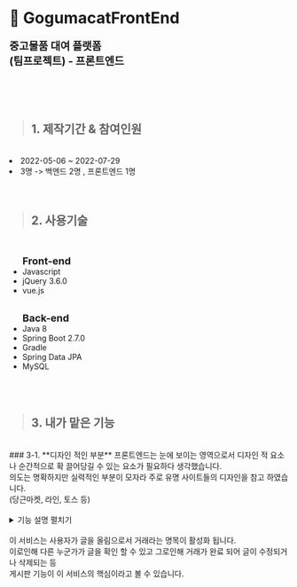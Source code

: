 # :sweet_potato: **GogumacatFrontEnd**
<span style="font-size : 19px">**중고물품 대여 플랫폼 <br>
(팀프로젝트) - 프론트엔드**</span> 

<br>
<br>
<br>


>## 1. 제작기간 & 참여인원

<br>
<li>2022-05-06 ~ 2022-07-29</li>
<li>3명 -> 백엔드 2명 , 프론트엔드 1명 </li>

<br>
<br>

>## 2. 사용기술

<br>
<ul><span style="font-size : 18px; font-weight : bold">Front-end</span>
<li>Javascript</li>
<li>jQuery 3.6.0</li>
<li>vue.js</li>
<br>
</ul>
<ul><span style="font-size : 18px; font-weight : bold">Back-end</span>
<li>Java 8 </li>
<li>Spring Boot 2.7.0</li>
<li>Gradle</li>
<li>Spring Data JPA</li>
<li> MySQL </li>
</ul>

<br>
<br>

>## 3. 내가 맡은 기능
<br>
### 3-1. **디자인 적인 부분**
프론트엔드는 눈에 보이는 영역으로서 디자인 적 요소나 순간적으로 확 끌어당길 수 있는 요소가 필요하다 생각했습니다. <br>
의도는 명확하지만 실력적인 부분이 모자라 주로 유명 사이트들의 디자인을 참고 하였습니다.<br>
(당근마켓, 라인, 토스 등)<br>
<br>
<details>
<summary style="cursor : pointer;">기능 설명 펼치기</summary>

*  <span style="font-size : 15px; font-weight : bold">메인페이지</span>
    - 첫 로딩 화면   :mag: [코드확인](https://github.com/hoinlee-moi/GogumacatFrontEnd/blob/27260c638c3076fb5ff0af5f559f80de97339af2/js/index.js#L98) <br>
         requestAnimationFrame을 이용하여  첫 페이지가 로딩 될 때 애니메이션 효과 적용<br>
         **LINE 홈페이지 참고** <br>
         <br>
         ![](./Readme_gif/ezgif-4-8dc19e4aae.gif)
         <br>
    - 스크롤 애니메이션 :mag: [코드확인](https://github.com/hoinlee-moi/GogumacatFrontEnd/blob/27260c638c3076fb5ff0af5f559f80de97339af2/js/index.js#L246)<br>
        addEventListener를 사용하여 사용자가 scroll 할 때마다 값을 갱신하여 특정 세션에 들어올경우<br> element의 class를 변환하여 CSS의 @Keyframes 의 애니메이션이 동작되도록 만듬
        **TOSS 홈페이지 참고**<br>
        <br>
        ![](./Readme_gif/ezgif-4-9e6ae07206.gif)

</details>


<br>
이 서비스는 사용자가 글을 올림으로서 거래라는 명목이 활성화 됩니다.<br>
이로인해 다른 누군가가 글을 확인 할 수 있고 그로인해 거래가 완료 되어 글이 수정되거나 삭제되는 등 <br>
게시판 기능이 이 서비스의 핵심이라고 볼 수 있습니다.



